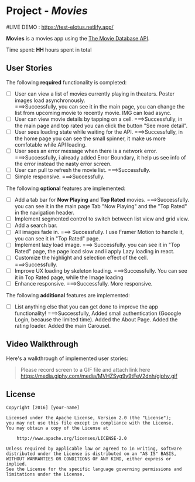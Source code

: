 # Project - *Movies*
#LIVE DEMO : https://test-elotus.netlify.app/

**Movies** is a movies app using the [The Movie Database API](https://developers.themoviedb.org/3).

Time spent: **HH** hours spent in total

## User Stories

The following **required** functionality is completed:

- [ ] User can view a list of movies currently playing in theaters. Poster images load asynchronously.  
        ===>Successfully, you can see it in the main page, you can change the list from upcoming movie to recently movie. IMG can load async.
- [ ] User can view movie details by tapping on a cell.
        ===>Successfully, in the main page and top rated you can click the button "See more detail".
- [ ] User sees loading state while waiting for the API.
        ===>Successfully, in the home page you can see the small spinner, it make us more comfotable while API loading.
- [ ] User sees an error message when there is a network error.
        ===>Successfully, i already added Error Boundary, it help us see info of the error instead the nasty error screen.
- [ ] User can pull to refresh the movie list.
        ===>Successfully.
- [ ] Simple responsive.
        ===>Successfully.

The following **optional** features are implemented:

- [ ] Add a tab bar for **Now Playing** and **Top Rated** movies.
        ===>Successfully. you can see it in the main page Tab "Now Playing" and the "Top Rated" in the navigation header.
- [ ] Implement segmented control to switch between list view and grid view. 
- [ ] Add a search bar. 
- [ ] All images fade in.
        ===> Successfully. I use Framer Motion to handle it, you can see it in "Top Rated" page.
- [ ] Implement lazy load image.
        ===> Successfully. you can see it in "Top Rated" page, the page load slow and i apply Lazy loading in react.
- [ ] Customize the highlight and selection effect of the cell.
        ===>Successfully.
- [ ] Improve UX loading by skeleton loading.
        ===>Successfully. You can see it in Top Rated page, while the Image loading
- [ ] Enhance responsive.
        ===>Successfully. More responsive.

The following **additional** features are implemented:

- [ ] List anything else that you can get done to improve the app functionality!
        ===>Successfully, Added small authentication (Gooogle Login, because the limited time). 
            Added the About Page.
            Added the rating loader.
            Added the main Carousel.

## Video Walkthrough

Here's a walkthrough of implemented user stories:

> Please record screen to a GIF file and attach link here
> https://media.giphy.com/media/MVHZSyg9y9tFeV2dnh/giphy.gif

## License

    Copyright [2016] [your-name]

    Licensed under the Apache License, Version 2.0 (the "License");
    you may not use this file except in compliance with the License.
    You may obtain a copy of the License at

        http://www.apache.org/licenses/LICENSE-2.0

    Unless required by applicable law or agreed to in writing, software
    distributed under the License is distributed on an "AS IS" BASIS,
    WITHOUT WARRANTIES OR CONDITIONS OF ANY KIND, either express or implied.
    See the License for the specific language governing permissions and
    limitations under the License.
